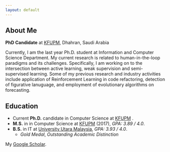 ```yaml
---
layout: default
---
```



## About Me

**PhD Candidate** at [KFUPM](http://www.kfupm.edu.sa/), Dhahran, Saudi Arabia

Currently, I am the last year Ph.D. student at Information and Computer Science Department. My current research is related to human-in-the-loop paradigms and its challenges. Specifically, I am working on to the intersection between active learning, weak supervision and semi-supervised learning. Some of my previous research and industry activities include application of Reinforcement Learning in code refactoring, detection of figurative lanuguage, and employment of evolutionary algorithms on forecasting.

## Education

- Current **Ph.D.** candidate in Computer Science at [KFUPM](http://www.kfupm.edu.sa/) .
- **M.S.** in in Computer Science at [KFUPM](http://www.kfupm.edu.sa/) (2017), _GPA: 3.89 / 4.0_. 
- **B.S.** in IT at [University Utara Malaysia](https://www.uum.edu.my/),  _GPA: 3.93 / 4.0_.
  - _Gold Medal_, _Outstanding Academic Distinction_


My [Google Scholar](https://scholar.google.com/citations?user=FR003dkAAAAJ).